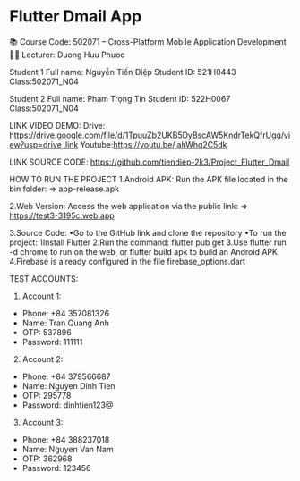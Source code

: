 # Flutter Dmail App

📚 Course Code: 502071 – Cross-Platform Mobile Application Development
👨‍🏫 Lecturer: Duong Huu Phuoc


Student 1
Full name: Nguyễn Tiến Điệp
Student ID: 521H0443
Class:502071_N04

Student 2
Full name: Phạm Trọng Tín
Student ID: 522H0067
Class:502071_N04


LINK VIDEO DEMO:
Drive: https://drive.google.com/file/d/1TpuuZb2UKB5DyBscAW5KndrTekQfrUgq/view?usp=drive_link
Youtube:https://youtu.be/jahWhq2C5dk

LINK SOURCE CODE:
https://github.com/tiendiep-2k3/Project_Flutter_Dmail


HOW TO RUN THE PROJECT
1.Android APK:
Run the APK file located in the bin folder:
=> app-release.apk

2.Web Version:
Access the web application via the public link:
=> https://test3-3195c.web.app

3.Source Code:
•Go to the GitHub link and clone the repository
•To run the project:
  1Install Flutter
  2.Run the command: flutter pub get
  3.Use flutter run -d chrome to run on the web, or flutter build apk to build an Android APK
  4.Firebase is already configured in the file firebase_options.dart


TEST ACCOUNTS:

1.  Account 1:
   - Phone: +84 357081326
   - Name: Tran Quang Anh
   - OTP: 537896
   - Password: 111111

2.  Account 2:
   - Phone: +84 379566687
   - Name: Nguyen Dinh Tien
   - OTP: 295778
   - Password: dinhtien123@

3.  Account 3:
   - Phone: +84 388237018
   - Name: Nguyen Van Nam
   - OTP: 362968
   - Password: 123456